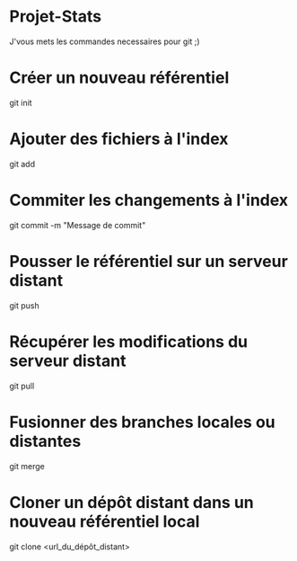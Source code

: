 # Projet-Stats

J'vous mets les commandes necessaires pour git ;)

# Créer un nouveau référentiel
git init 

# Ajouter des fichiers à l'index
git add <fichier> 

# Commiter les changements à l'index 
git commit -m "Message de commit" 

# Pousser le référentiel sur un serveur distant 
git push <serveur> <branche> 

# Récupérer les modifications du serveur distant 
git pull <serveur> <branche> 

# Fusionner des branches locales ou distantes 
git merge <branche1> <branche2> 

# Cloner un dépôt distant dans un nouveau référentiel local 
git clone <url_du_dépôt_distant>

